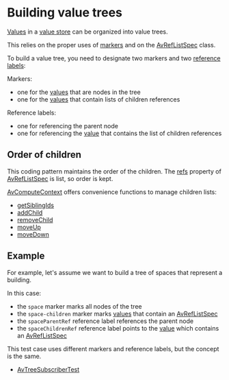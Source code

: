 # Building value trees

[Values](def://) in a [value store](def://) can be organized into value trees.

This relies on the proper uses of [markers](def://) and on the [AvRefListSpec](class://) class.

To build a value tree, you need to designate two markers and two [reference labels](def://):

Markers:

- one for the [values](def://) that are nodes in the tree
- one for the [values](def://) that contain lists of children references

Reference labels:

- one for referencing the parent node
- one for referencing the [value](def://) that contains the list of children references

## Order of children

This coding pattern maintains the order of the children. The [refs](property://AvRefListSpec) property
of [AvRefListSpec](class://) is list, so order is kept.

[AvComputeContext](class://) offers convenience functions to manage children lists:

- [getSiblingIds](fun://AvComputeContext)
- [addChild](fun://AvComputeContext)
- [removeChild](fun://AvComputeContext)
- [moveUp](fun://AvComputeContext)
- [moveDown](fun://AvComputeContext)

## Example

For example, let's assume we want to build a tree of spaces that represent a building.

In this case:

- the `space` marker marks all nodes of the tree
- the `space-children` marker marks [values](def://) that contain an [AvRefListSpec](class://)
- the `spaceParentRef` reference label references the parent node
- the `spaceChildrenRef` reference label points to the [value](def://) which contains an [AvRefListSpec](class://)

This test case uses different markers and reference labels, but the concept is the same.

- [AvTreeSubscriberTest](example://)